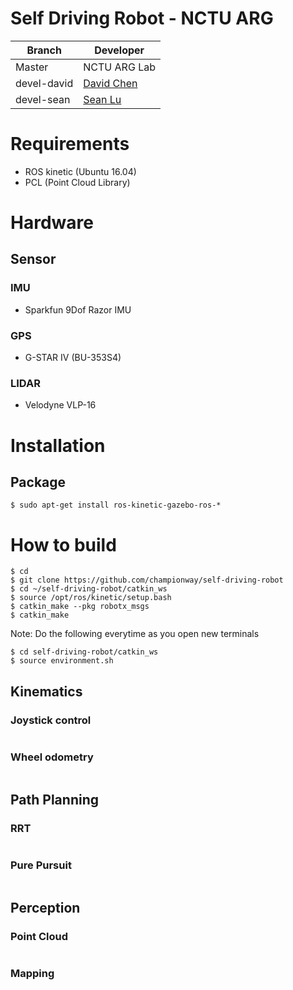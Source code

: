 # Self Driving Robot - NCTU ARG

|Branch | Developer |
|-------|--------|
|Master |NCTU ARG Lab|
|devel-david|[David Chen](https://github.com/championway)|
|devel-sean|[Sean Lu](https://github.com/seanNCTU)|

# Requirements

- ROS kinetic (Ubuntu 16.04)
- PCL (Point Cloud Library)

# Hardware

## Sensor

### IMU
- Sparkfun 9Dof Razor IMU

### GPS
- G-STAR IV (BU-353S4) 

### LIDAR
- Velodyne VLP-16 

# Installation

## Package

```
$ sudo apt-get install ros-kinetic-gazebo-ros-*
```

# How to build

```
$ cd
$ git clone https://github.com/championway/self-driving-robot
$ cd ~/self-driving-robot/catkin_ws
$ source /opt/ros/kinetic/setup.bash
$ catkin_make --pkg robotx_msgs
$ catkin_make
```
Note:
Do the following everytime as you open new terminals

```
$ cd self-driving-robot/catkin_ws
$ source environment.sh
```


## Kinematics

### Joystick control

```
```

### Wheel odometry

```
```

## Path Planning

### RRT

```
```

### Pure Pursuit

```
```
## Perception

### Point Cloud

```
```
### Mapping

```
```